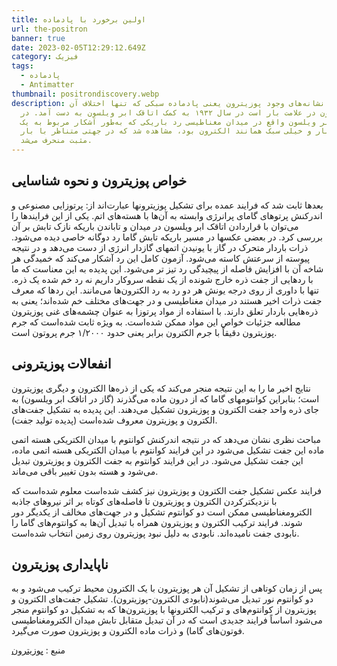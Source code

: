 ```yaml
---
title: اولین برخورد با پادماده
url: the-positron
banner: true
date: 2023-02-05T12:29:12.649Z
category: فیزیک
tags:
  - پادماده
  - Antimatter
thumbnail: positrondiscovery.webp
description: نخستین نشانه‌های وجود پوزیترون یعنی پادماده سبکی که تنها اختلاف آن
  با الکترون در علامت بار است در سال ۱۹۳۲ به کمک اتاقک ابر ویلسون به دست آمد. در
  اتاقک ابر ویلسون واقع در میدان مغناطیسی رد باریکی که به‌طور آشکار مربوط به یک
  ذره تک بار و خیلی سبک همانند الکترون بود، مشاهده شد که در جهتی متناظر با بار
  مثبت منحرف می‌شد.
---
```


## خواص پوزیترون و نحوه شناسایی

بعدها ثابت شد که فرایند عمده برای تشکیل پوزیترونها عبارت‌اند از: پرتوزایی مصنوعی و اندرکنش پرتوهای گامای پرانرژی وابسته به آن‌ها با هسته‌های اتم. یکی از این فرایندها را می‌توان با قراردادن اتاقک ابر ویلسون در میدان و تاباندن باریکه نازک تابش بر آن بررسی کرد. در بعضی عکسها در مسیر باریکه تابش گاما رد دوگانه خاصی دیده می‌شود.
ذرات باردار متحرک در گاز با یونیدن اتمهای گازدار انرژی از دست می‌دهد و در نتیجه پیوسته از سرعتش کاسته می‌شود. آزمون کامل این رد آشکار می‌کند که خمیدگی هر شاخه آن با افزایش فاصله از پیچیدگی رد تیز تر می‌شود. این پدیده به این معناست که ما با ردهایی از جفت ذره خارج شونده از یک نقطه سروکار داریم نه رد خم شده یک ذره. تنها با داوری از روی درجه یونش هر دو رد به رد الکترون‌ها می‌مانند.
این ردها که معرف جفت ذرات اخیر هستند در میدان مغناطیسی و در جهت‌های مختلف خم شده‌اند؛ یعنی به ذره‌هایی باردار تعلق دارند. با استفاده از مواد پرتوزا به عنوان چشمه‌های غنی پوزیترون مطالعه جزئیات خواص این مواد ممکن شده‌است. به ویژه ثابت شده‌است که جرم پوزیترون دقیقاً با جرم الکترون برابر یعنی حدود ۱/۲۰۰۰ جرم پروتون است.

## انفعالات پوزیترونی

نتایج اخیر ما را به این نتیجه منجر می‌کند که یکی از ذره‌ها الکترون و دیگری پوزیترون است؛ بنابراین کوانتومهای گاما که از درون ماده می‌گذرند (گاز در اتاقک ابر ویلسون) به جای ذره واحد جفت الکترون و پوزیترون تشکیل می‌دهند. این پدیده به تشکیل جفت‌های الکترون و پوزیترون معروف شده‌است (پدیده تولید جفت).

مباحث نظری نشان می‌دهد که در نتیجه اندرکنش کوانتوم با میدان الکتریکی هسته اتمی ماده این جفت تشکیل می‌شود در این فرایند کوانتوم با میدان الکتریکی هسته اتمی ماده، این جفت تشکیل می‌شود. در این فرایند کوانتوم به جفت الکترون و پوزیترون تبدیل می‌شود و هسته بدون تغییر باقی می‌ماند.

فرایند عکس تشکیل جفت الکترون و پوزیترون نیز کشف شده‌است معلوم شده‌است که با نزدیکترکردن الکترون و پوزیترون تا فاصله‌های کوتاه بر اثر نیروهای جاذبه الکترومغناطیسی ممکن است دو کوانتوم تشکیل و در جهت‌های مخالف از یکدیگر دور شوند. فرایند ترکیب الکترون و پوزیترون همراه با تبدیل آن‌ها به کوانتوم‌های گاما را نابودی جفت نامیده‌اند. نابودی به دلیل نبود پوزیترون روی زمین انتخاب شده‌است.

## ناپایداری پوزیترون

پس از زمان کوتاهی از تشکیل آن هر پوزیترون با یک الکترون محیط ترکیب می‌شود و به دو کوانتوم نور تبدیل می‌شوند(نابودی الکترون-پوزیترون). تشکیل جفت‌های الکترون و پوزیترون از کوانتوم‌های و ترکیب الکترونها با پوزیترون‌ها که به تشکیل دو کوانتوم منجر می‌شود اساساً فرایند جدیدی است که در آن تبدیل متقابل تابش میدان الکترومغناطیسی فوتون‌های گاما) و ذرات ماده الکترون و پوزیترون صورت می‌گیرد.

م﻿نبع : [پوزیترون](https://fa.wikipedia.org/wiki/%D9%BE%D9%88%D8%B2%DB%8C%D8%AA%D8%B1%D9%88%D9%86)
